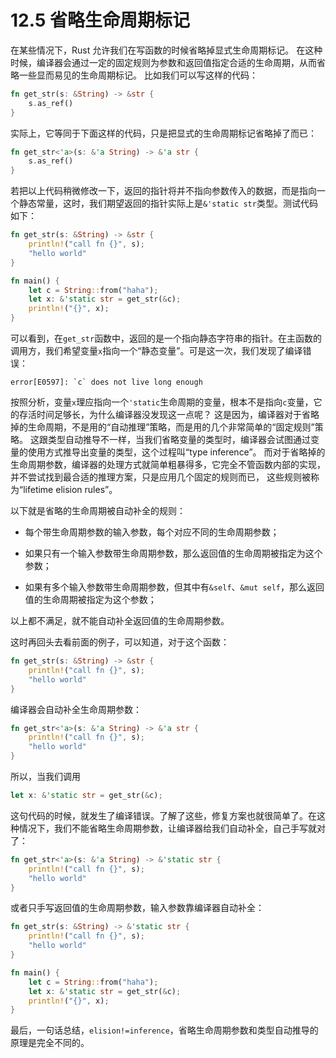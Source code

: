 # 12.5 省略生命周期标记

在某些情况下，Rust 允许我们在写函数的时候省略掉显式生命周期标记。
在这种时候，编译器会通过一定的固定规则为参数和返回值指定合适的生命周期，从而省略一些显而易见的生命周期标记。
比如我们可以写这样的代码：

```rust
fn get_str(s: &String) -> &str {
    s.as_ref()
}
```

实际上，它等同于下面这样的代码，只是把显式的生命周期标记省略掉了而已：

```rust
fn get_str<'a>(s: &'a String) -> &'a str {
    s.as_ref()
}
```

若把以上代码稍微修改一下，返回的指针将并不指向参数传入的数据，而是指向一个静态常量，这时，我们期望返回的指针实际上是`&'static str`类型。测试代码如下：

```rust
fn get_str(s: &String) -> &str {
    println!("call fn {}", s);
    "hello world"
}

fn main() {
    let c = String::from("haha");
    let x: &'static str = get_str(&c);
    println!("{}", x);
}
```

可以看到，在`get_str`函数中，返回的是一个指向静态字符串的指针。在主函数的调用方，我们希望变量`x`指向一个“静态变量”。可是这一次，我们发现了编译错误：

```
error[E0597]: `c` does not live long enough
```

按照分析，变量`x`理应指向一个`'static`生命周期的变量，根本不是指向`c`变量，它的存活时间足够长，为什么编译器没发现这一点呢？
这是因为，编译器对于省略掉的生命周期，不是用的“自动推理”策略，而是用的几个非常简单的“固定规则”策略。
这跟类型自动推导不一样，当我们省略变量的类型时，编译器会试图通过变量的使用方式推导出变量的类型，这个过程叫“type inference”。
而对于省略掉的生命周期参数，编译器的处理方式就简单粗暴得多，它完全不管函数内部的实现，并不尝试找到最合适的推理方案，只是应用几个固定的规则而已，
这些规则被称为“lifetime elision rules”。

以下就是省略的生命周期被自动补全的规则：

* 每个带生命周期参数的输入参数，每个对应不同的生命周期参数；

* 如果只有一个输入参数带生命周期参数，那么返回值的生命周期被指定为这个参数；

* 如果有多个输入参数带生命周期参数，但其中有`&self`、`&mut self`，那么返回值的生命周期被指定为这个参数；

以上都不满足，就不能自动补全返回值的生命周期参数。

这时再回头去看前面的例子，可以知道，对于这个函数：

```rust
fn get_str(s: &String) -> &str {
    println!("call fn {}", s);
    "hello world"
}
```

编译器会自动补全生命周期参数：

```rust
fn get_str<'a>(s: &'a String) -> &'a str {
    println!("call fn {}", s);
    "hello world"
}
```

所以，当我们调用

```rust
let x: &'static str = get_str(&c);
```

这句代码的时候，就发生了编译错误。了解了这些，修复方案也就很简单了。在这种情况下，我们不能省略生命周期参数，让编译器给我们自动补全，自己手写就对了：

```rust
fn get_str<'a>(s: &'a String) -> &'static str {
    println!("call fn {}", s);
    "hello world"
}
```

或者只手写返回值的生命周期参数，输入参数靠编译器自动补全：

```rust
fn get_str(s: &String) -> &'static str {
    println!("call fn {}", s);
    "hello world"
}

fn main() {
    let c = String::from("haha");
    let x: &'static str = get_str(&c);
    println!("{}", x);
}
```

最后，一句话总结，`elision!=inference`，省略生命周期参数和类型自动推导的原理是完全不同的。
